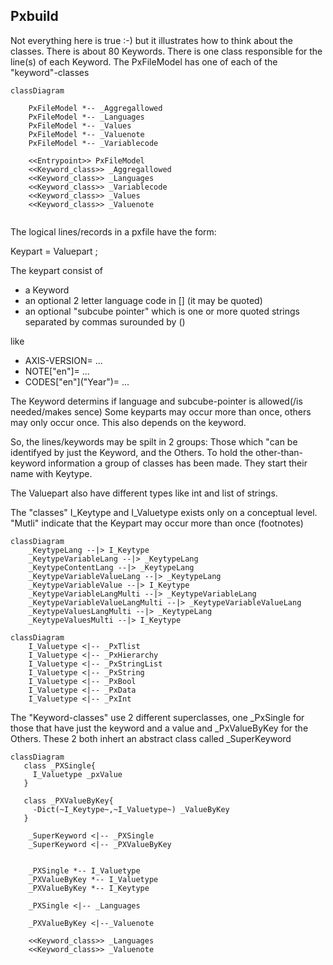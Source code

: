 ## Pxbuild
Not everything here is true :-) but it illustrates how to think about the classes. 
There is about 80 Keywords.
There is one class responsible for the line(s) of each Keyword.
The PxFileModel has one of each of the "keyword"-classes

```mermaid
classDiagram

    PxFileModel *-- _Aggregallowed
    PxFileModel *-- _Languages
    PxFileModel *-- _Values
    PxFileModel *-- _Valuenote
    PxFileModel *-- _Variablecode
    
    <<Entrypoint>> PxFileModel
    <<Keyword_class>> _Aggregallowed
    <<Keyword_class>> _Languages
    <<Keyword_class>> _Variablecode
    <<Keyword_class>> _Values
    <<Keyword_class>> _Valuenote
    
```    
  


The logical lines/records in a pxfile have the form:

Keypart =  Valuepart ;

The keypart consist of 
- a Keyword 
- an optional 2 letter language code in [] (it may be quoted) 
- an optional "subcube pointer" which is one or more quoted strings separated by commas surounded by ()

like 
- AXIS-VERSION= ...
- NOTE\["en"\]= ...
- CODES\["en"\]("Year")= ...

The Keyword determins if language and subcube-pointer is allowed(/is needed/makes sence) Some keyparts may occur more than once, others may only occur once.
This also depends on the keyword.

So, the lines/keywords may be spilt in 2 groups: Those which "can be identifyed by just the Keyword, and the Others. 
To hold the other-than-keyword information a group of classes has been made. They start their name with Keytype.

The Valuepart also have different types like int and list of strings.

The "classes" I_Keytype and I_Valuetype exists only on a conceptual level. "Mutli" indicate that the Keypart may occur more than once (footnotes)  
```mermaid
classDiagram 
    _KeytypeLang --|> I_Keytype
    _KeytypeVariableLang --|> _KeytypeLang
    _KeytypeContentLang --|> _KeytypeLang
    _KeytypeVariableValueLang --|> _KeytypeLang
    _KeytypeVariableValue --|> I_Keytype
    _KeytypeVariableLangMulti --|> _KeytypeVariableLang
    _KeytypeVariableValueLangMulti --|> _KeytypeVariableValueLang
    _KeytypeValuesLangMulti --|> _KeytypeLang
    _KeytypeValuesMulti --|> I_Keytype
```    

```mermaid
classDiagram
    I_Valuetype <|-- _PxTlist
    I_Valuetype <|-- _PxHierarchy
    I_Valuetype <|-- _PxStringList
    I_Valuetype <|-- _PxString
    I_Valuetype <|-- _PxBool
    I_Valuetype <|-- _PxData
    I_Valuetype <|-- _PxInt
```
The "Keyword-classes" use 2 different superclasses, one \_PxSingle for those that have just the keyword and a value and \_PxValueByKey for the Others. 
These 2 both inhert an abstract class called _SuperKeyword
```mermaid
classDiagram
   class _PXSingle{
     I_Valuetype _pxValue
   }

   class _PXValueByKey{
     -Dict(~I_Keytype~,~I_Valuetype~) _ValueByKey
   }

    _SuperKeyword <|-- _PXSingle
    _SuperKeyword <|-- _PXValueByKey
    

    _PXSingle *-- I_Valuetype
    _PXValueByKey *-- I_Valuetype
    _PXValueByKey *-- I_Keytype
   
    _PXSingle <|-- _Languages
    
    _PXValueByKey <|--_Valuenote
    
    <<Keyword_class>> _Languages
    <<Keyword_class>> _Valuenote

    
```  



      
